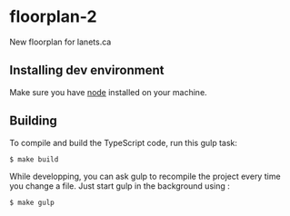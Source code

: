 # floorplan-2
New floorplan for lanets.ca


## Installing dev environment

Make sure you have [node](https://nodejs.org/en/download/) installed on your machine.

## Building

To compile and build the TypeScript code, run this gulp task:
```
$ make build
```

While developping, you can ask gulp to recompile the project
every time you change a file. Just start gulp in the background using :
```
$ make gulp
```
